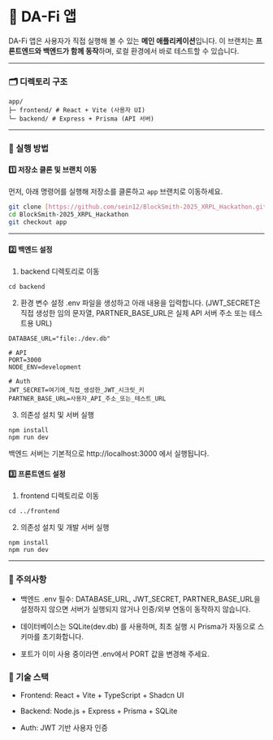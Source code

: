 # 📱 DA-Fi 앱

DA-Fi 앱은 사용자가 직접 실행해 볼 수 있는 **메인 애플리케이션**입니다. 이 브랜치는 **프론트엔드와 백엔드가 함께 동작**하며, 로컬 환경에서 바로 테스트할 수 있습니다.

---

### 🗂️ 디렉토리 구조

```
app/
├─ frontend/ # React + Vite (사용자 UI)
└─ backend/ # Express + Prisma (API 서버)
```

---

### 🚀 실행 방법

#### 1️⃣ 저장소 클론 및 브랜치 이동

먼저, 아래 명령어를 실행해 저장소를 클론하고 `app` 브랜치로 이동하세요.

```bash
git clone [https://github.com/sein12/BlockSmith-2025_XRPL_Hackathon.git](https://github.com/sein12/BlockSmith-2025_XRPL_Hackathon.git)
cd BlockSmith-2025_XRPL_Hackathon
git checkout app
```

---

#### 2️⃣ 백엔드 설정

1. backend 디렉토리로 이동

```
cd backend
```

2. 환경 변수 설정
   .env 파일을 생성하고 아래 내용을 입력합니다.
   (JWT_SECRET은 직접 생성한 임의 문자열, PARTNER_BASE_URL은 실제 API 서버 주소 또는 테스트용 URL)

```
DATABASE_URL="file:./dev.db"

# API
PORT=3000
NODE_ENV=development

# Auth
JWT_SECRET=여기에_직접_생성한_JWT_시크릿_키
PARTNER_BASE_URL=사용자_API_주소_또는_테스트_URL
```

3. 의존성 설치 및 서버 실행

```
npm install
npm run dev
```

백엔드 서버는 기본적으로 http://localhost:3000 에서 실행됩니다.

#### 3️⃣ 프론트엔드 설정

1. frontend 디렉토리로 이동

```
cd ../frontend
```

2. 의존성 설치 및 개발 서버 실행

```
npm install
npm run dev
```

---

### 📌 주의사항

- 백엔드 .env 필수: DATABASE_URL, JWT_SECRET, PARTNER_BASE_URL을 설정하지 않으면 서버가 실행되지 않거나 인증/외부 연동이 동작하지 않습니다.

- 데이터베이스는 SQLite(dev.db) 를 사용하며, 최초 실행 시 Prisma가 자동으로 스키마를 초기화합니다.

- 포트가 이미 사용 중이라면 .env에서 PORT 값을 변경해 주세요.

### 🧩 기술 스택

- Frontend: React + Vite + TypeScript + Shadcn UI

- Backend: Node.js + Express + Prisma + SQLite

- Auth: JWT 기반 사용자 인증

